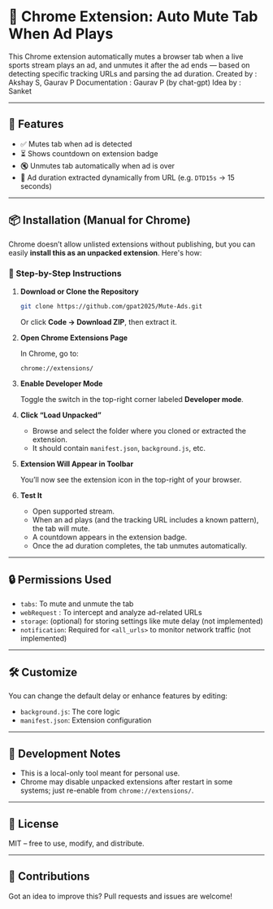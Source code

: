 # 🧹 Chrome Extension: Auto Mute Tab When Ad Plays

This Chrome extension automatically mutes a browser tab when a live sports stream plays an ad, and unmutes it after the ad ends — based on detecting specific tracking URLs and parsing the ad duration.
Created by : Akshay S, Gaurav P
Documentation : Gaurav P (by chat-gpt)
Idea by : Sanket


---

## 🔧 Features

- ✅ Mutes tab when ad is detected
- ⏳ Shows countdown on extension badge
- 🔇 Unmutes tab automatically when ad is over
- 🧠 Ad duration extracted dynamically from URL (e.g. `DTD15s` → 15 seconds)

---

## 📦 Installation (Manual for Chrome)

Chrome doesn’t allow unlisted extensions without publishing, but you can easily **install this as an unpacked extension**. Here's how:

### 🦪 Step-by-Step Instructions

1. **Download or Clone the Repository**

   ```bash
   git clone https://github.com/gpat2025/Mute-Ads.git
   ```

   Or click **Code → Download ZIP**, then extract it.

2. **Open Chrome Extensions Page**

   In Chrome, go to:

   ```
   chrome://extensions/
   ```

3. **Enable Developer Mode**

   Toggle the switch in the top-right corner labeled **Developer mode**.

4. **Click “Load Unpacked”**

   - Browse and select the folder where you cloned or extracted the extension.
   - It should contain `manifest.json`, `background.js`, etc.

5. **Extension Will Appear in Toolbar**

   You’ll now see the extension icon in the top-right of your browser.

6. **Test It**

   - Open supported stream.
   - When an ad plays (and the tracking URL includes a known pattern), the tab will mute.
   - A countdown appears in the extension badge.
   - Once the ad duration completes, the tab unmutes automatically.

---

## 🔒 Permissions Used

- `tabs`: To mute and unmute the tab
- `webRequest` : To intercept and analyze ad-related URLs
- `storage`: (optional) for storing settings like mute delay (not implemented)
- `notification`: Required for `<all_urls>` to monitor network traffic (not implemented)

---

## 🛠️ Customize

You can change the default delay or enhance features by editing:

- `background.js`: The core logic
- `manifest.json`: Extension configuration

---

## 🧪 Development Notes

- This is a local-only tool meant for personal use.
- Chrome may disable unpacked extensions after restart in some systems; just re-enable from `chrome://extensions/`.

---

## 📄 License

MIT – free to use, modify, and distribute.

---

## 🙌 Contributions

Got an idea to improve this? Pull requests and issues are welcome!

